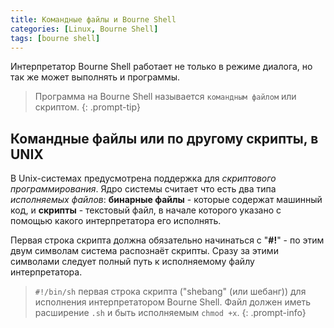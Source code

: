 ```yaml
---
title: Командные файлы и Bourne Shell
categories: [Linux, Bourne Shell]
tags: [bourne shell]
---
```

Интерпретатор Bourne Shell работает не только в режиме диалога, но так же может выполнять и программы.

> Программа на Bourne Shell называется `командным файлом` или скриптом.
{: .prompt-tip}

## Командные файлы или по другому скрипты, в UNIX
В Unix-системах предусмотрена поддержка для *скриптового программирования*. Ядро системы считает что есть два
типа *исполняемых файлов*: **бинарные файлы** - которые содержат машинный код, и **скрипты** - текстовый файл, в начале
которого указано с помощью какого интерпретатора его исполнять. 



Первая строка скрипта должна обязательно начинаться с "**#!**" - по этим двум символам система распознаёт скрипты. Сразу
за этими символами следует полный путь к исполняемому файлу интерпретатора.

> `#!/bin/sh` первая строка скрипта ("shebang" (или шебанг)) для исполнения интерпретатором Bourne Shell.
> Файл должен иметь расширение `.sh` и быть исполняемым `chmod +x`.
{: .prompt-info}
